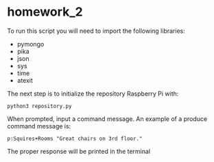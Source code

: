 # homework_2

To run this script you will need to import the following libraries:

- pymongo
- pika
- json
- sys
- time
- atexit

The next step is to initialize the repository Raspberry Pi with:

`python3 repository.py`

When prompted, input a command message. An example of a produce command message is:

`p:Squires+Rooms "Great chairs on 3rd floor."`

The proper response will be printed in the terminal
